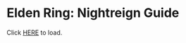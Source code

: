 # Elden Ring: Nightreign Guide
Click [HERE](https://wolfieeiflow.github.io/nightreignguide/) to load.